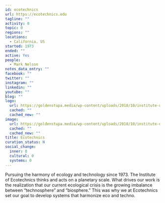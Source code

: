 ```yaml
---
id: ecotechnics
url: https://ecotechnics.edu
tagline: ""
activity: 0
topic: 0
regions: ""
locations:
  - California, US
started: 1973
ended: ""
active: Yes
people:
  - Mark Nelson
notes_data_entry: ""
facebook: ""
twitter: ""
instagram: ""
linkedin: ""
youtube: ""
blog: ""
logo:
  url: https://goldenstupa.media/wp-content/uploads/2018/10/institute-of-ecotechnics-logo-horiz.jpg
  cached: ""
  cached_new: ""
image:
  url: https://goldenstupa.media/wp-content/uploads/2018/10/institute-of-ecotechnics-logo-horiz.jpg
  cached: ""
  cached_new: ""
title: Ecotechnics
curation_status: N
social_change:
  inner: 0
  cultural: 0
  systems: 0
---
```


Pursuing the harmony of ecology and technology since 1973. The Institute of Ecotechnics thinks and acts on a planetary scale. What drives our work is the realization that our current ecological crisis is the growing imbalance between “technosphere” and “biosphere.”  This was why we at Ecotechnics set our goal to develop systems that harmonize eco and techno.
